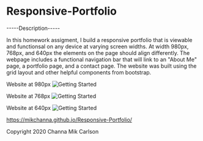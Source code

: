 # Responsive-Portfolio

-----Description-----

In this homework assigment, I build a responsive portfolio that is viewable and functionsal on any device at varying screen widths.  At width 980px, 768px, and 640px the elements on the page should align differently.  The webpage includes a functional navigation bar that will link to an "About Me" page, a portfolio page, and a contact page.  The website was built using the grid layout and other helpful components from bootstrap.


Website at 980px
![Getting Started](./images/images980.jpg)


Website at 768px
![Getting Started](./images/images768.jpg)

Website at 640px
![Getting Started](./images/images640.jpg)

https://mikchanna.github.io/Responsive-Portfolio/

Copyright 2020 Channa Mik Carlson